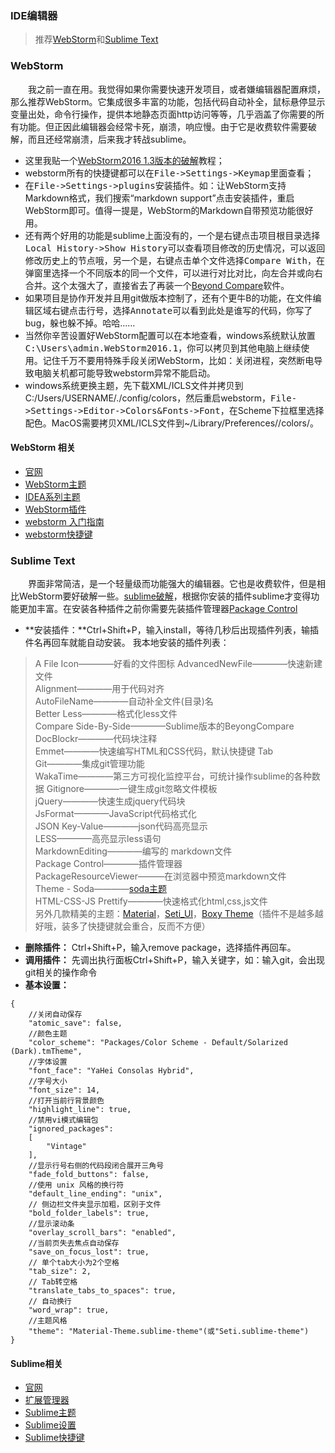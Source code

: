 ### IDE编辑器
> 推荐[WebStorm](https://www.jetbrains.com/webstorm/)和[Sublime Text](https://www.sublimetext.com/)

### WebStorm
&emsp;&emsp;我之前一直在用。我觉得如果你需要快速开发项目，或者嫌编辑器配置麻烦，那么推荐WebStorm。它集成很多丰富的功能，包括代码自动补全，鼠标悬停显示变量出处，命令行操作，提供本地静态页面http访问等等，几乎涵盖了你需要的所有功能。但正因此编辑器会经常卡死，崩溃，响应慢。由于它是收费软件需要破解，而且还经常崩溃，后来我才转战sublime。

- 这里我贴一个[WebStorm2016 1.3版本的破解](http://www.jianshu.com/p/c5f7ab33add0)教程；
- webstorm所有的快捷键都可以在<kbd>File->Settings->Keymap</kbd>里面查看；
- 在<kbd>File->Settings->plugins</kbd>安装插件。如：让WebStorm支持Markdown格式，我们搜索“markdown support”点击安装插件，重启WebStorm即可。值得一提是，WebStorm的Markdown自带预览功能很好用。
- 还有两个好用的功能是sublime上面没有的，一个是右键点击项目根目录选择<kbd>Local History->Show History</kbd>可以查看项目修改的历史情况，可以返回修改历史上的节点哦，另一个是，右键点击单个文件选择<kbd>Compare With</kbd>，在弹窗里选择一个不同版本的同一个文件，可以进行对比对比，向左合并或向右合并。这个太强大了，直接省去了再装一个[Beyond Compare](http://www.beyondcompare.cc/xiazai.html)软件。
- 如果项目是协作开发并且用git做版本控制了，还有个更牛B的功能，在文件编辑区域右键点击行号，选择<kbd>Annotate</kbd>可以看到此处是谁写的代码，你写了bug，躲也躲不掉。哈哈……
- 当然你辛苦设置好WebStorm配置可以在本地查看，windows系统默认放置<kbd>C:\Users\admin\.WebStorm2016.1</kbd>，你可以拷贝到其他电脑上继续使用。记住千万不要用特殊手段关闭WebStorm，比如：关闭进程，突然断电导致电脑关机都可能导致webstorm异常不能启动。
- windows系统更换主题，先下载XML/ICLS文件并拷贝到C:/Users/USERNAME/.<WebStorm>/config/colors，然后重启webstorm，<kbd>File->Settings->Editor->Colors&Fonts->Font</kbd>，在Scheme下拉框里选择配色。MacOS需要拷贝XML/ICLS文件到~/Library/Preferences/<WebStorm>/colors/。
#### WebStorm 相关
- [官网](https://www.jetbrains.com/webstorm/)
- [WebStorm主题](http://www.webstormthemes.com/)
- [IDEA系列主题](http://www.riaway.com/)
- [WebStorm插件](https://plugins.jetbrains.com/webstorm)
- [webstorm 入门指南](http://book.apebook.org/minghe/webstorm/index.html)
- [webstorm快捷键](http://www.jianshu.com/p/7229aff1ae74)

### Sublime Text
&emsp;&emsp;界面非常简洁，是一个轻量级而功能强大的编辑器。它也是收费软件，但是相比WebStorm要好破解一些。[sublime破解](http://www.jianshu.com/p/04e1b65dd2c0)，根据你安装的插件sublime才变得功能更加丰富。在安装各种插件之前你需要先装插件管理器[Package Control](https://packagecontrol.io/installation)

- **安装插件：**Ctrl+Shift+P，输入install，等待几秒后出现插件列表，输插件名再回车就能自动安装。
我本地安装的插件列表：
> A File Icon————好看的文件图标
> AdvancedNewFile————快速新建文件<br>
> Alignment————用于代码对齐<br>
> AutoFileName————自动补全文件(目录)名<br>
> Better Less————格式化less文件<br>
> Compare Side-By-Side————Sublime版本的BeyongCompare<br>
> DocBlockr————代码块注释<br>
> Emmet————快速编写HTML和CSS代码，默认快捷键 Tab<br>
> Git————集成git管理功能<br>
> WakaTime————第三方可视化监控平台，可统计操作sublime的各种数据
> Gitignore————一键生成git忽略文件模板<br>
> jQuery————快速生成jquery代码块<br>
> JsFormat————JavaScript代码格式化<br>
> JSON Key-Value————json代码高亮显示<br>
> LESS————高亮显示less语句<br>
> MarkdownEditing————编写的 markdown文件<br>
> Package Control————插件管理器<br>
> PackageResourceViewer———在浏览器中预览markdown文件<br>
> Theme - Soda————[soda主题](http://buymeasoda.github.io/soda-theme/)<br>
> HTML-CSS-JS Prettify————快速格式化html,css,js文件<br>
> 另外几款精美的主题：[Material](http://equinsuocha.io/material-theme/#/default)，[Seti_UI](https://packagecontrol.io/packages/Seti_UI)，[Boxy Theme](https://packagecontrol.io/packages/Boxy%20Theme)（插件不是越多越好哦，装多了快捷键就会重合，反而不方便）
- **删除插件：** Ctrl+Shift+P，输入remove package，选择插件再回车。
- **调用插件：** 先调出执行面板Ctrl+Shift+P，输入关键字，如：输入git，会出现git相关的操作命令
- **基本设置：**
```
{
    //关闭自动保存
    "atomic_save": false,
    //颜色主题
    "color_scheme": "Packages/Color Scheme - Default/Solarized (Dark).tmTheme",
    //字体设置
    "font_face": "YaHei Consolas Hybrid",  
    //字号大小  
    "font_size": 14,
    //打开当前行背景颜色
    "highlight_line": true,
    //禁用vi模式编辑包
    "ignored_packages":
    [
        "Vintage"
    ],
    //显示行号右侧的代码段闭合展开三角号
    "fade_fold_buttons": false,
    //使用 unix 风格的换行符
    "default_line_ending": "unix",
    // 侧边栏文件夹显示加粗，区别于文件
    "bold_folder_labels": true,
    //显示滚动条
    "overlay_scroll_bars": "enabled",
    //当前页失去焦点自动保存
    "save_on_focus_lost": true,
    // 单个tab大小为2个空格
    "tab_size": 2,
    // Tab转空格
    "translate_tabs_to_spaces": true,
    // 自动换行
    "word_wrap": true,
    //主题风格
    "theme": "Material-Theme.sublime-theme"(或"Seti.sublime-theme")
}
```

#### Sublime相关
- [官网](https://www.sublimetext.com/)
- [扩展管理器](https://packagecontrol.io/)
- [Sublime主题](https://juejin.im/entry/599a1bed6fb9a0248070d4b1)
- [Sublime设置](https://www.jeffjade.com/2015/12/15/2015-04-17-toss-sublime-text/)
- [Sublime快捷键](http://jinfang.life/posts/e4aa08c5/)